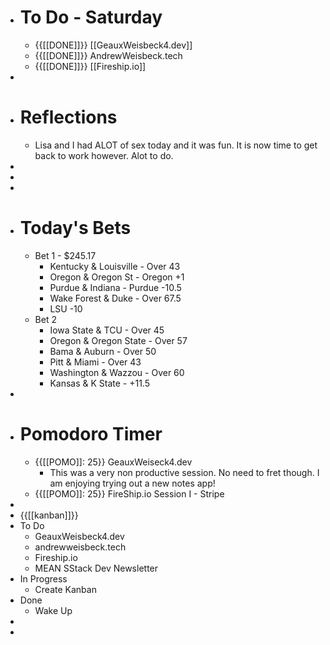 - # To Do - Saturday
    - {{[[DONE]]}} [[GeauxWeisbeck4.dev]]
    - {{[[DONE]]}} AndrewWeisbeck.tech
    - {{[[DONE]]}} [[Fireship.io]]
- 
- # Reflections
    - Lisa and I had ALOT of sex today and it was fun. It is now time to get back to work however. Alot to do.
- 
- 
- 
- # Today's Bets
    - Bet 1 - $245.17
        - Kentucky & Louisville - Over 43
        - Oregon & Oregon St -  Oregon +1
        - Purdue & Indiana - Purdue -10.5
        - Wake Forest & Duke - Over 67.5
        - LSU -10
    - Bet 2
        - Iowa State & TCU - Over 45
        - Oregon & Oregon State - Over 57
        - Bama & Auburn - Over 50
        - Pitt & Miami - Over 43
        - Washington & Wazzou - Over 60 
        - Kansas & K State - +11.5
- 
- # Pomodoro Timer
    - {{[[POMO]]: 25}} GeauxWeiseck4.dev  
        - This was a very non productive session. No need to fret though. I am enjoying trying out a new notes app!
    - {{[[POMO]]: 25}} FireShip.io Session I - Stripe
- 
- {{[[kanban]]}}
- To Do
    - GeauxWeisbeck4.dev
    - andrewweisbeck.tech
    - Fireship.io
    - MEAN SStack Dev Newsletter
- In Progress
    - Create Kanban
- Done
    - Wake Up
- 
- 
